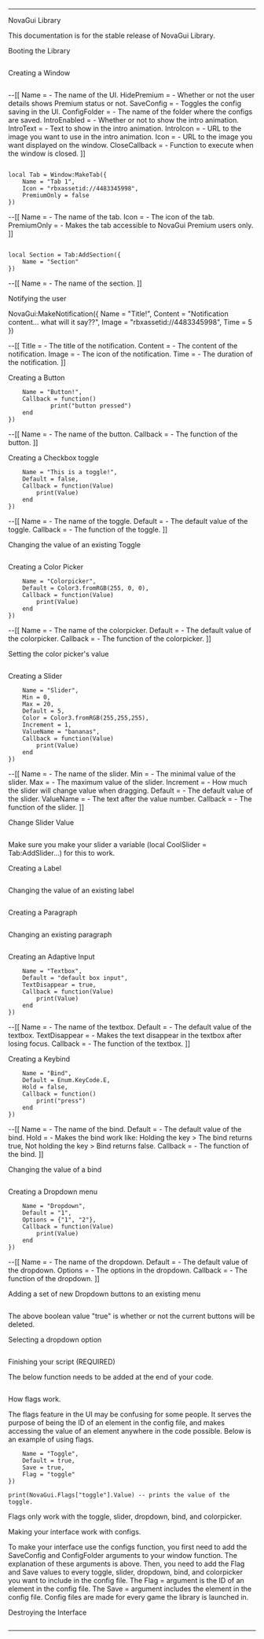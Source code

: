 


---

NovaGui Library

This documentation is for the stable release of NovaGui Library.

Booting the Library

```lua local NovaGui = loadstring(game:HttpGet(('https://raw.githubusercontent.com/Noorendra9778/NovaGui/main/NovaGui.lua')))()
```
Creating a Window

```lua local Window = NovaGui:MakeWindow({Name = "Title of the library", HidePremium = false, SaveConfig = true, ConfigFolder = "NovaGuiTest"})
```
--[[
Name = <string> - The name of the UI.
HidePremium = <bool> - Whether or not the user details shows Premium status or not.
SaveConfig = <bool> - Toggles the config saving in the UI.
ConfigFolder = <string> - The name of the folder where the configs are saved.
IntroEnabled = <bool> - Whether or not to show the intro animation.
IntroText = <string> - Text to show in the intro animation.
IntroIcon = <string> - URL to the image you want to use in the intro animation.
Icon = <string> - URL to the image you want displayed on the window.
CloseCallback = <function> - Function to execute when the window is closed.
]]

```Creating a Tab

local Tab = Window:MakeTab({
	Name = "Tab 1",
	Icon = "rbxassetid://4483345998",
	PremiumOnly = false
})
```
--[[
Name = <string> - The name of the tab.
Icon = <string> - The icon of the tab.
PremiumOnly = <bool> - Makes the tab accessible to NovaGui Premium users only.
]]

```Creating a Section

local Section = Tab:AddSection({
	Name = "Section"
})
```
--[[
Name = <string> - The name of the section.
]]

Notifying the user

NovaGui:MakeNotification({
	Name = "Title!",
	Content = "Notification content... what will it say??",
	Image = "rbxassetid://4483345998",
	Time = 5
})

--[[
Title = <string> - The title of the notification.
Content = <string> - The content of the notification.
Image = <string> - The icon of the notification.
Time = <number> - The duration of the notification.
]]

Creating a Button

```Tab:AddButton({
	Name = "Button!",
	Callback = function()
      		print("button pressed")
  	end    
})
```
--[[
Name = <string> - The name of the button.
Callback = <function> - The function of the button.
]]

Creating a Checkbox toggle

```Tab:AddToggle({
	Name = "This is a toggle!",
	Default = false,
	Callback = function(Value)
		print(Value)
	end    
})
```
--[[
Name = <string> - The name of the toggle.
Default = <bool> - The default value of the toggle.
Callback = <function> - The function of the toggle.
]]

Changing the value of an existing Toggle
```CoolToggle:Set(true)
```
Creating a Color Picker

```Tab:AddColorpicker({
	Name = "Colorpicker",
	Default = Color3.fromRGB(255, 0, 0),
	Callback = function(Value)
		print(Value)
	end	  
})
```
--[[
Name = <string> - The name of the colorpicker.
Default = <color3> - The default value of the colorpicker.
Callback = <function> - The function of the colorpicker.
]]

Setting the color picker's value

```ColorPicker:Set(Color3.fromRGB(255,255,255))
```
Creating a Slider

```Tab:AddSlider({
	Name = "Slider",
	Min = 0,
	Max = 20,
	Default = 5,
	Color = Color3.fromRGB(255,255,255),
	Increment = 1,
	ValueName = "bananas",
	Callback = function(Value)
		print(Value)
	end    
})
```
--[[
Name = <string> - The name of the slider.
Min = <number> - The minimal value of the slider.
Max = <number> - The maximum value of the slider.
Increment = <number> - How much the slider will change value when dragging.
Default = <number> - The default value of the slider.
ValueName = <string> - The text after the value number.
Callback = <function> - The function of the slider.
]]

Change Slider Value

```Slider:Set(2)
```
Make sure you make your slider a variable (local CoolSlider = Tab:AddSlider...) for this to work.

Creating a Label

```Tab:AddLabel("Label")
```
Changing the value of an existing label

```CoolLabel:Set("Label New!")
```
Creating a Paragraph

```Tab:AddParagraph("Paragraph","Paragraph Content")
```
Changing an existing paragraph

```CoolParagraph:Set("Paragraph New!", "New Paragraph Content!")
```
Creating an Adaptive Input

```Tab:AddTextbox({
	Name = "Textbox",
	Default = "default box input",
	TextDisappear = true,
	Callback = function(Value)
		print(Value)
	end	  
})
```
--[[
Name = <string> - The name of the textbox.
Default = <string> - The default value of the textbox.
TextDisappear = <bool> - Makes the text disappear in the textbox after losing focus.
Callback = <function> - The function of the textbox.
]]

Creating a Keybind

```Tab:AddBind({
	Name = "Bind",
	Default = Enum.KeyCode.E,
	Hold = false,
	Callback = function()
		print("press")
	end    
})
```
--[[
Name = <string> - The name of the bind.
Default = <keycode> - The default value of the bind.
Hold = <bool> - Makes the bind work like: Holding the key > The bind returns true, Not holding the key > Bind returns false.
Callback = <function> - The function of the bind.
]]

Changing the value of a bind

```Bind:Set(Enum.KeyCode.E)
```
Creating a Dropdown menu

```Tab:AddDropdown({
	Name = "Dropdown",
	Default = "1",
	Options = {"1", "2"},
	Callback = function(Value)
		print(Value)
	end    
})
```
--[[
Name = <string> - The name of the dropdown.
Default = <string> - The default value of the dropdown.
Options = <table> - The options in the dropdown.
Callback = <function> - The function of the dropdown.
]]

Adding a set of new Dropdown buttons to an existing menu

```Dropdown:Refresh(List<table>, true)
```
The above boolean value "true" is whether or not the current buttons will be deleted.

Selecting a dropdown option

```Dropdown:Set("dropdown option")
```
Finishing your script (REQUIRED)

The below function needs to be added at the end of your code.

```NovaGui:Init()
```
How flags work.

The flags feature in the UI may be confusing for some people. It serves the purpose of being the ID of an element in the config file, and makes accessing the value of an element anywhere in the code possible. Below is an example of using flags.

```Tab1:AddToggle({
    Name = "Toggle",
    Default = true,
    Save = true,
    Flag = "toggle"
})

print(NovaGui.Flags["toggle"].Value) -- prints the value of the toggle.
```
Flags only work with the toggle, slider, dropdown, bind, and colorpicker.

Making your interface work with configs.

To make your interface use the configs function, you first need to add the SaveConfig and ConfigFolder arguments to your window function. The explanation of these arguments is above. Then, you need to add the Flag and Save values to every toggle, slider, dropdown, bind, and colorpicker you want to include in the config file. The Flag = <string> argument is the ID of an element in the config file. The Save = <bool> argument includes the element in the config file. Config files are made for every game the library is launched in.

Destroying the Interface

```NovaGui:Destroy()
```

---



